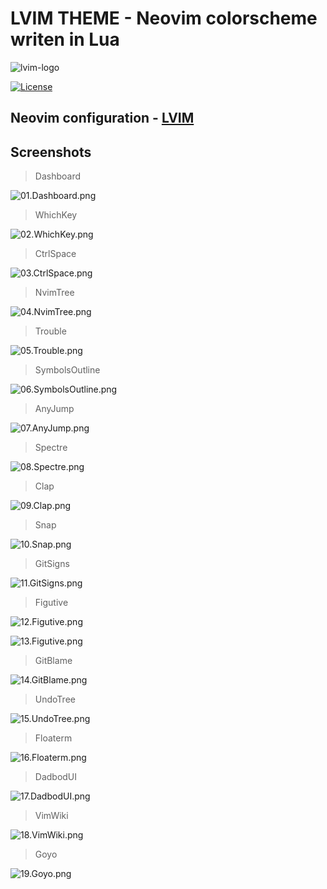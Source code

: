 # LVIM THEME - Neovim colorscheme writen in Lua

![lvim-logo](https://user-images.githubusercontent.com/82431193/115121988-3bc06800-9fbe-11eb-8dab-19f624aa7b93.png)

[![License](https://img.shields.io/badge/License-BSD%203--Clause-blue.svg)](https://github.com/lvim-tech/lvim-colorscheme/blob/main/LICENSE)

## Neovim configuration - [LVIM](https://github.com/lvim-tech/lvim)

## Screenshots

> Dashboard

![01.Dashboard.png](https://github.com/lvim-tech/lvim-colorscheme/blob/main/media/01.Dashboard.png)

> WhichKey

![02.WhichKey.png](https://github.com/lvim-tech/lvim-colorscheme/blob/main/media/02.WhichKey.png)

> CtrlSpace

![03.CtrlSpace.png](https://github.com/lvim-tech/lvim-colorscheme/blob/main/media/03.CtrlSpace.png)

> NvimTree

![04.NvimTree.png](https://github.com/lvim-tech/lvim-colorscheme/blob/main/media/04.NvimTree.png)

> Trouble

![05.Trouble.png](https://github.com/lvim-tech/lvim-colorscheme/blob/main/media/05.Trouble.png)

> SymbolsOutline

![06.SymbolsOutline.png](https://github.com/lvim-tech/lvim-colorscheme/blob/main/media/06.SymbolsOutline.png)

> AnyJump

![07.AnyJump.png](https://github.com/lvim-tech/lvim-colorscheme/blob/main/media/07.AnyJump.png)

> Spectre

![08.Spectre.png](https://github.com/lvim-tech/lvim-colorscheme/blob/main/media/08.Spectre.png)

> Clap

![09.Clap.png](https://github.com/lvim-tech/lvim-colorscheme/blob/main/media/09.Clap.png)

> Snap

![10.Snap.png](https://github.com/lvim-tech/lvim-colorscheme/blob/main/media/10.Snap.png)

> GitSigns

![11.GitSigns.png](https://github.com/lvim-tech/lvim-colorscheme/blob/main/media/11.GitSigns.png)

> Figutive

![12.Figutive.png](https://github.com/lvim-tech/lvim-colorscheme/blob/main/media/12.Figutive.png)

![13.Figutive.png](https://github.com/lvim-tech/lvim-colorscheme/blob/main/media/13.Figutive.png)

> GitBlame

![14.GitBlame.png](https://github.com/lvim-tech/lvim-colorscheme/blob/main/media/14.GitBlame.png)

> UndoTree

![15.UndoTree.png](https://github.com/lvim-tech/lvim-colorscheme/blob/main/media/15.UndoTree.png)

> Floaterm

![16.Floaterm.png](https://github.com/lvim-tech/lvim-colorscheme/blob/main/media/16.Floaterm.png)

> DadbodUI

![17.DadbodUI.png](https://github.com/lvim-tech/lvim-colorscheme/blob/main/media/17.DadbodUI.png)

> VimWiki

![18.VimWiki.png](https://github.com/lvim-tech/lvim-colorscheme/blob/main/media/18.VimWiki.png)

> Goyo

![19.Goyo.png](https://github.com/lvim-tech/lvim-colorscheme/blob/main/media/19.Goyo.png)
